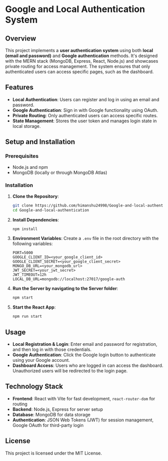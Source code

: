 # Google and Local Authentication System

## Overview
This project implements a **user authentication system** using both **local (email and password)** and **Google authentication** methods. It's designed with the MERN stack (MongoDB, Express, React, Node.js) and showcases private routing for access management. The system ensures that only authenticated users can access specific pages, such as the dashboard.


## Features
- **Local Authentication**: Users can register and log in using an email and password.
- **Google Authentication**: Sign in with Google functionality using OAuth.
- **Private Routing**: Only authenticated users can access specific routes.
- **State Management**: Stores the user token and manages login state in local storage.

## Setup and Installation
### Prerequisites
- Node.js and npm
- MongoDB (locally or through MongoDB Atlas)

### Installation
1. **Clone the Repository**:
    ```bash
    git clone https://github.com/himanshu24998/Google-and-local-authentication.git
    cd Google-and-local-authentication
    ```

2. **Install Dependencies**:
    ```bash
    npm install
    ```

3. **Environment Variables**: Create a `.env` file in the root directory with the following variables:
    ```plaintext
    PORT=5000
    GOOGLE_CLIENT_ID=<your_google_client_id>
    GOOGLE_CLIENT_SECRET=<your_google_client_secret>
    MONGO_DB_URL=<your_mongodb_url>
    JWT_SECRET=<your_jwt_secret>
    JWT_TIMEOUT=12h
    LOCAL_DB_URL=mongodb://localhost:27017/google-auth
    ```

4. **Run the Server by navigating to the Server folder**:
    ```bash
    npm start
    ```

5. **Start the React App**:
    ```bash
    npm run start
    ```

## Usage
- **Local Registration & Login**: Enter email and password for registration, and then log in with those credentials.
- **Google Authentication**: Click the Google login button to authenticate using your Google account.
- **Dashboard Access**: Users who are logged in can access the dashboard. Unauthorized users will be redirected to the login page.

## Technology Stack
- **Frontend**: React with Vite for fast development, `react-router-dom` for routing
- **Backend**: Node.js, Express for server setup
- **Database**: MongoDB for data storage
- **Authentication**: JSON Web Tokens (JWT) for session management, Google OAuth for third-party login

## License
This project is licensed under the MIT License.
